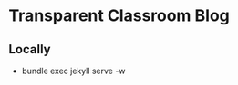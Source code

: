 Transparent Classroom Blog
==========================




Locally
-------

- bundle exec jekyll serve -w